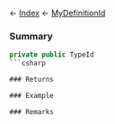 ← [Index](Api-Index) ← [MyDefinitionId](VRage.Game.MyDefinitionId)

### Summary

```csharp
private public TypeId
```csharp

### Returns

### Example

### Remarks

